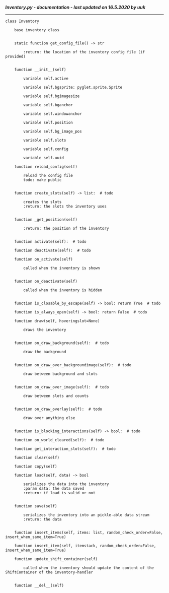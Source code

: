 ***Inventory.py - documentation - last updated on 16.5.2020 by uuk***
___

    class Inventory
        
        base inventory class


        static function get_config_file() -> str
            
            :return: the location of the inventory config file (if provided)


        function __init__(self)

            variable self.active

            variable self.bgsprite: pyglet.sprite.Sprite

            variable self.bgimagesize

            variable self.bganchor

            variable self.windowanchor

            variable self.position

            variable self.bg_image_pos

            variable self.slots

            variable self.config

            variable self.uuid

        function reload_config(self)
            
            reload the config file
            todo: make public


        function create_slots(self) -> list:  # todo
            
            creates the slots
            :return: the slots the inventory uses


        function _get_position(self)
            
            :return: the position of the inventory


        function activate(self):  # todo

        function deactivate(self):  # todo

        function on_activate(self)
            
            called when the inventory is shown


        function on_deactivate(self)
            
            called when the inventory is hidden


        function is_closable_by_escape(self) -> bool: return True  # todo

        function is_always_open(self) -> bool: return False  # todo

        function draw(self, hoveringslot=None)
            
            draws the inventory


        function on_draw_background(self):  # todo
            
            draw the background


        function on_draw_over_backgroundimage(self):  # todo
            
            draw between background and slots


        function on_draw_over_image(self):  # todo
            
            draw between slots and counts


        function on_draw_overlay(self):  # todo
            
            draw over anything else


        function is_blocking_interactions(self) -> bool:  # todo

        function on_world_cleared(self):  # todo

        function get_interaction_slots(self):  # todo

        function clear(self)

        function copy(self)

        function load(self, data) -> bool
            
            serializes the data into the inventory
            :param data: the data saved
            :return: if load is valid or not


        function save(self)
            
            serializes the inventory into an pickle-able data stream
            :return: the data


        function insert_items(self, items: list, random_check_order=False, insert_when_same_item=True)

        function insert_item(self, itemstack, random_check_order=False, insert_when_same_item=True)

        function update_shift_container(self)
            
            called when the inventory should update the content of the ShiftContainer of the inventory-handler


        function __del__(self)